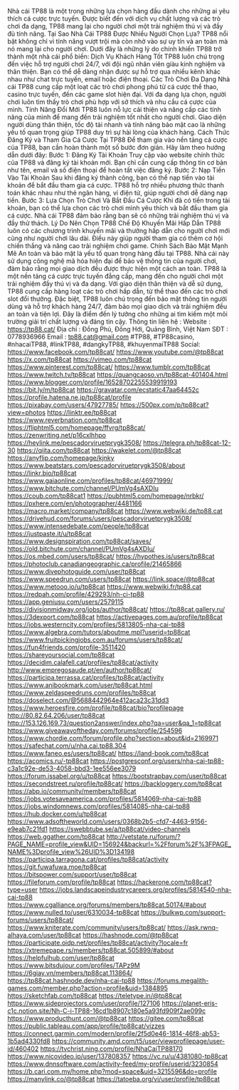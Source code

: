 Nhà cái TP88 là một trong những lựa chọn hàng đầu dành cho những ai yêu thích cá cược trực tuyến. Được biết đến với dịch vụ chất lượng và các trò chơi đa dạng, TP88 mang lại cho người chơi một trải nghiệm thú vị và đầy đủ tính năng.
Tại Sao Nhà Cái TP88 Được Nhiều Người Chọn Lựa?
TP88 nổi bật không chỉ vì tính năng vượt trội mà còn nhờ vào sự uy tín và an toàn mà nó mang lại cho người chơi. Dưới đây là những lý do chính khiến TP88 trở thành một nhà cái phổ biến:
Dịch Vụ Khách Hàng Tốt
TP88 luôn chú trọng đến việc hỗ trợ người chơi 24/7, với đội ngũ nhân viên giàu kinh nghiệm và thân thiện. Bạn có thể dễ dàng nhận được sự hỗ trợ qua nhiều kênh khác nhau như chat trực tuyến, email hoặc điện thoại.
Các Trò Chơi Đa Dạng
Nhà cái TP88 cung cấp một loạt các trò chơi phong phú từ cá cược thể thao, casino trực tuyến, đến các game slot hiện đại. Với đa dạng lựa chọn, người chơi luôn tìm thấy trò chơi phù hợp với sở thích và nhu cầu cá cược của mình.
Tính Năng Đổi Mới
TP88 luôn nỗ lực cải thiện và nâng cấp các tính năng của mình để mang đến trải nghiệm tốt nhất cho người chơi. Giao diện người dùng thân thiện, tốc độ tải nhanh và tính năng bảo mật cao là những yếu tố quan trọng giúp TP88 duy trì sự hài lòng của khách hàng.
Cách Thức Đăng Ký và Tham Gia Cá Cược Tại TP88
Để tham gia vào nền tảng cá cược của TP88, bạn cần hoàn thành một số bước đơn giản. Hãy làm theo hướng dẫn dưới đây:
Bước 1: Đăng Ký Tài Khoản
Truy cập vào website chính thức của TP88 và đăng ký tài khoản mới. Bạn chỉ cần cung cấp thông tin cơ bản như tên, email và số điện thoại để hoàn tất việc đăng ký.
Bước 2: Nạp Tiền Vào Tài Khoản
Sau khi đăng ký thành công, bạn có thể nạp tiền vào tài khoản để bắt đầu tham gia cá cược. TP88 hỗ trợ nhiều phương thức thanh toán khác nhau như thẻ ngân hàng, ví điện tử, giúp người chơi dễ dàng nạp tiền.
Bước 3: Lựa Chọn Trò Chơi Và Bắt Đầu Cá Cược
Khi đã có tiền trong tài khoản, bạn có thể lựa chọn các trò chơi mình yêu thích và bắt đầu tham gia cá cược. Nhà cái TP88 đảm bảo rằng bạn sẽ có những trải nghiệm thú vị và đầy thử thách.
Lý Do Nên Chọn TP88
Chế Độ Khuyến Mãi Hấp Dẫn
TP88 luôn có các chương trình khuyến mãi và thưởng hấp dẫn cho người chơi mới cũng như người chơi lâu dài. Điều này giúp người tham gia có thêm cơ hội chiến thắng và nâng cao trải nghiệm chơi game.
Chính Sách Bảo Mật Mạnh Mẽ
An toàn và bảo mật là yếu tố quan trọng hàng đầu tại TP88. Nhà cái này sử dụng công nghệ mã hóa hiện đại để bảo vệ thông tin của người chơi, đảm bảo rằng mọi giao dịch đều được thực hiện một cách an toàn.
TP88 là một nền tảng cá cược trực tuyến đẳng cấp, mang đến cho người chơi một trải nghiệm đầy thú vị và đa dạng. Với giao diện thân thiện và dễ sử dụng, TP88 cung cấp hàng loạt các trò chơi hấp dẫn, từ thể thao đến các trò chơi slot đổi thưởng. Đặc biệt, TP88 luôn chú trọng đến bảo mật thông tin người dùng và hỗ trợ khách hàng 24/7, đảm bảo mọi giao dịch và trải nghiệm đều an toàn và tiện lợi. Đây là điểm đến lý tưởng cho những ai tìm kiếm một môi trường giải trí chất lượng và đáng tin cậy.
Thông tin liên hệ :
Website : https://tp88.cat/
Địa chỉ : Đồng Phú, Đồng Hới, Quảng Bình, Việt Nam
SĐT : 0778936966
Email : tp88.cat@gmail.com
#TP88, #TP88casino, #nhacaiTP88, #linkTP88, #dangkyTP88, #khuyenmaiTP88
Social:
https://www.facebook.com/tp88cat/
https://www.youtube.com/@tp88cat
https://x.com/tp88cat
https://vimeo.com/tp88cat
https://www.pinterest.com/tp88cat/
https://www.tumblr.com/tp88cat
https://www.twitch.tv/tp88cat
https://quangcaoso.vn/tp88cat-401404.html
https://www.blogger.com/profile/16528702255539919193
https://bit.ly/m/tp88cat
https://gravatar.com/ecstatic47aa64452c
https://profile.hatena.ne.jp/tp88cat/profile
https://pixabay.com/users/47927785/
https://500px.com/p/tp88cat?view=photos
https://linktr.ee/tp88cat
https://www.reverbnation.com/tp88cat
https://fliphtml5.com/homepage/ffvrg/tp88cat/
https://zenwriting.net/p16cxlhhpo
https://heylink.me/pescadorviruetprygk3508/
https://telegra.ph/tp88cat-12-30
https://qiita.com/tp88cat
https://wakelet.com/@tp88cat
https://anyflip.com/homepage/kjnky
https://www.beatstars.com/pescadorviruetprygk3508/about
https://linkr.bio/tp88cat
https://www.gaiaonline.com/profiles/tp88cat/46971999/
https://www.bitchute.com/channel/PUmVg4sAXDIu
https://coub.com/tp88cat1
https://pubhtml5.com/homepage/nrbkr/
https://pxhere.com/en/photographer/4481166
https://macro.market/company/tp88cat
https://www.webwiki.de/tp88.cat
https://drivehud.com/forums/users/pescadorviruetprygk3508/
https://www.intensedebate.com/people/tp88cat
https://justpaste.it/u/tp88cat
https://www.designspiration.com/tp88cat/saves/
https://old.bitchute.com/channel/PUmVg4sAXDIu/
https://os.mbed.com/users/tp88cat/
https://hypothes.is/users/tp88cat
https://photoclub.canadiangeographic.ca/profile/21465866
https://www.divephotoguide.com/user/tp88cat
https://www.speedrun.com/users/tp88cat
https://link.space/@tp88cat
https://www.metooo.io/u/tp88cat
https://www.webwiki.fr/tp88.cat
https://redpah.com/profile/429293/nh-ci-tp88
https://app.geniusu.com/users/2579115
https://divisionmidway.org/jobs/author/tp88cat/
https://tp88cat.gallery.ru/
https://3dexport.com/tp88cat
https://activepages.com.au/profile/tp88cat
https://jobs.westerncity.com/profiles/5813805-nha-cai-tp88
https://www.algebra.com/tutors/aboutme.mpl?userid=tp88cat
https://www.fruitpickingjobs.com.au/forums/users/tp88cat/
https://fun4friends.com/profile-3511420
https://shareyoursocial.com/tp88cat
https://decidim.calafell.cat/profiles/tp88cat/activity
http://www.empregosaude.pt/en/author/tp88cat/
https://participa.terrassa.cat/profiles/tp88cat/activity
https://www.anibookmark.com/user/tp88cat.html
https://www.zeldaspeedruns.com/profiles/tp88cat
https://doselect.com/@5688442964e412aca23c31dd3
https://www.heroesfire.com/profile/tp88cat/bio?profilepage
http://80.82.64.206/user/tp88cat
http://153.126.169.73/question2answer/index.php?qa=user&qa_1=tp88cat
https://www.giveawayoftheday.com/forums/profile/254596
https://www.chordie.com/forum/profile.php?section=about&id=2169971
https://safechat.com/u/nha.cai.tp88.304
https://www.faneo.es/users/tp88cat/
https://land-book.com/tp88cat
https://acomics.ru/-tp88cat
https://postgresconf.org/users/nha-cai-tp88-c3a1c92e-de53-4058-bbd3-1ee556ee3079
https://forum.issabel.org/u/tp88cat
https://bootstrapbay.com/user/tp88cat
https://secondstreet.ru/profile/tp88cat/
https://backloggery.com/tp88cat
https://abp.io/community/members/tp88cat
https://jobs.votesaveamerica.com/profiles/5814069-nha-cai-tp88
https://jobs.windomnews.com/profiles/5814085-nha-cai-tp88
https://hub.docker.com/u/tp88cat
https://www.adsoftheworld.com/users/0368b2b5-cfd7-4463-9156-e9eab7c21fd1
https://swebbtube.se/a/tp88cat/video-channels
https://web.ggather.com/tp88cat
http://vetstate.ru/forum/?PAGE_NAME=profile_view&UID=156924&backurl=%2Fforum%2F%3FPAGE_NAME%3Dprofile_view%26UID%3D134198
https://participa.tarragona.cat/profiles/tp88cat/activity
https://git.fuwafuwa.moe/tp88cat
https://bitspower.com/support/user/tp88cat
https://fileforum.com/profile/tp88cat
https://hackerone.com/tp88cat?type=user
https://jobs.landscapeindustrycareers.org/profiles/5814540-nha-cai-tp88
https://www.cgalliance.org/forums/members/tp88cat.50174/#about
https://www.nulled.to/user/6310034-tp88cat
https://bulkwp.com/support-forums/users/tp88cat/
https://www.kniterate.com/community/users/tp88cat/
https://ask.rwnq-alhaya.com/user/tp88cat
https://hashnode.com/@tp88cat
https://participate.oidp.net/profiles/tp88cat/activity?locale=fr
https://xtremepape.rs/members/tp88cat.505899/#about
https://helpfulhub.com/user/tp88cat
https://www.bitsdujour.com/profiles/TAPz9M
https://6giay.vn/members/tp88cat.113864/
https://tp88cat.hashnode.dev/nha-cai-tp88
https://forums.megalith-games.com/member.php?action=profile&uid=1384895
https://sketchfab.com/tp88cat
https://teletype.in/@tp88cat
https://www.sideprojectors.com/user/profile/127106
https://planet-eris-c1c.notion.site/Nh-C-i-TP88-16cd1b8907c180e5a93fd909f2ae099c
https://www.producthunt.com/@tp88cat
https://gitee.com/tp88cat
https://public.tableau.com/app/profile/tp88cat/vizzes
https://connect.garmin.com/modern/profile/2f5d0e46-1814-46f8-ab53-1b5ad4330fd8
https://community.amd.com/t5/user/viewprofilepage/user-id/460402
https://tvchrist.ning.com/profile/NhaCaiTP88170
https://www.nicovideo.jp/user/137808357
https://vc.ru/u/4381080-tp88cat
https://www.dnnsoftware.com/activity-feed/my-profile/userid/3230854
https://b.cari.com.my/home.php?mod=space&uid=3215596&do=profile
https://manylink.co/@tp88cat
https://tatoeba.org/vi/user/profile/tp88cat